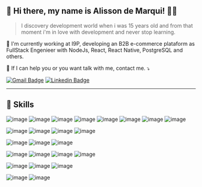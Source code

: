 ## 💜 Hi there, my name is <strong>Alisson de Marqui!</strong> :man_technologist:

> I discovery development world when i was 15 years old and from that moment i'm in love with development and never stop learning.

🔭 I'm currently working at I9P, developing an B2B e-commerce plataform as FullStack Engenieer with NodeJs, React, React Native, PostgreSQL and others.

💬 If I can help you or you want talk with me, contact me. ⤵️

[![Gmail Badge](https://img.shields.io/badge/-Gmail-FF0000?style=flat-square&labelColor=FF0000&logo=gmail&logoColor=white&link=mailto:alissonmarqui@gmail.com)](mailto:alissonmarqui@gmail.com)
[![Linkedin Badge](https://img.shields.io/badge/-Linkedin-0e76a8?style=flat-square&logo=Linkedin&logoColor=white&link=https://www.linkedin.com/in/alissonmarqui//)](https://www.linkedin.com/in/alissonmarqui) 

----

## 🚀 Skills

![image](https://img.shields.io/badge/JavaScript-F7DF1E?style=for-the-badge&logo=javascript&logoColor=black)
![image](https://img.shields.io/badge/Node.js-43853D?style=for-the-badge&logo=node.js&logoColor=white)
![image](https://img.shields.io/badge/React-20232A?style=for-the-badge&logo=react&logoColor=61DAFB)
![image](https://img.shields.io/badge/React_Native-20232A?style=for-the-badge&logo=react&logoColor=61DAFB)
![image](https://img.shields.io/badge/Java-ED8B00?style=for-the-badge&logo=java&logoColor=white)
![image](https://img.shields.io/badge/Android-3DDC84?style=for-the-badge&logo=android&logoColor=white)
![image](https://img.shields.io/badge/C%23-239120?style=for-the-badge&logo=c-sharp&logoColor=white)
![image](https://img.shields.io/badge/.NET-5C2D91?style=for-the-badge&logo=.net&logoColor=white)


![image](https://img.shields.io/badge/HTML5-E34F26?style=for-the-badge&logo=html5&logoColor=white)
![image](https://img.shields.io/badge/CSS3-1572B6?style=for-the-badge&logo=css3&logoColor=white)
![image](https://img.shields.io/badge/Bootstrap-563D7C?style=for-the-badge&logo=bootstrap&logoColor=white)
![image](https://img.shields.io/badge/material%20ui%20-%230081CB.svg?&style=for-the-badge&logo=material-ui&logoColor=white)


![image](https://img.shields.io/badge/Express.js-404D59?style=for-the-badge)
![image](https://img.shields.io/badge/Redux-593D88?style=for-the-badge&logo=redux&logoColor=white)
![image](https://img.shields.io/badge/styled--components-DB7093?style=for-the-badge&logo=styled-components&logoColor=white)


![image](https://img.shields.io/badge/PostgreSQL-316192?style=for-the-badge&logo=postgresql&logoColor=white)
![image](https://img.shields.io/badge/MySQL-00000F?style=for-the-badge&logo=mysql&logoColor=white)
![image](https://img.shields.io/badge/SQLite-07405E?style=for-the-badge&logo=sqlite&logoColor=white)
![image](https://img.shields.io/badge/firebase%20-%23039BE5.svg?&style=for-the-badge&logo=firebase)


![image](https://img.shields.io/badge/git%20-%23F05033.svg?&style=for-the-badge&logo=git&logoColor=white)
![image](https://img.shields.io/badge/github%20-%23121011.svg?&style=for-the-badge&logo=github&logoColor=white)
![image](https://img.shields.io/badge/bitbucket%20-%230047B3.svg?&style=for-the-badge&logo=bitbucket&logoColor=white)

![image](https://img.shields.io/badge/Netlify-00C7B7?style=for-the-badge&logo=netlify&logoColor=white)
![image](https://img.shields.io/badge/DigitalOcean-%230167ff.svg?&style=for-the-badge&logo=digitalOcean&logoColor=white)
